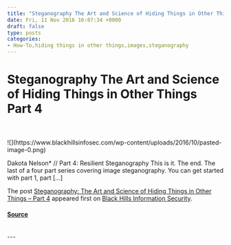 ```yaml
---
title: "Steganography The Art and Science of Hiding Things in Other Things Part 4"
date: Fri, 11 Nov 2016 16:07:34 +0000
draft: false
type: posts
categories: 
- How-To,hiding things in other things,images,steganography
---
```

# Steganography The Art and Science of Hiding Things in Other Things Part 4

<br/>

<br/>
![](https://www.blackhillsinfosec.com/wp-content/uploads/2016/10/pasted-image-0.png)

Dakota Nelson\* // Part 4: Resilient Steganography This is it. The end. The last of a four part series covering image steganography. You can get started with part 1, part \[…\]

The post [Steganography: The Art and Science of Hiding Things in Other Things – Part 4](https://www.blackhillsinfosec.com/steganography-the-art-and-science-of-hiding-things-in-other-things-part-4/) appeared first on [Black Hills Information Security](https://www.blackhillsinfosec.com).

#### [Source](https://www.blackhillsinfosec.com/steganography-the-art-and-science-of-hiding-things-in-other-things-part-4/)

<br/>
---
